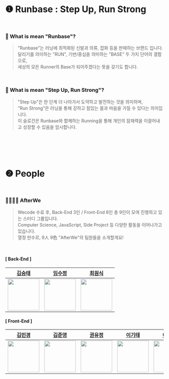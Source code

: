 # ❶ Runbase : Step Up, Run Strong

<br />

### 🧐 What is mean "Runbase"?
> "Runbase"는 러닝에 최적화된 신발과 의류, 잡화 등을 판매하는 브랜드 입니다. <br />
> 달리기를 의미하는 "RUN", 기반/중심을 의미하는 "BASE" 두 가지 단어의 결합으로,<br />
> 세상의 모든 Runner의 Base가 되어주겠다는 뜻을 갖기도 합니다.

<br />

### 🤔 What is mean "Step Up, Run Strong"?
> "Step Up"은 한 단계 더 나아가서 도약하고 발전하는 것을 의미하며,<br />
> "Run Strong"은 러닝을 통해 강하고 힘있는 몸과 마음을 가질 수 있다는 의미입니다. <br />
> 이 슬로건은 Runbase와 함께하는  Running을 통해 개인의 잠재력을 이끌어내고 성장할 수 있음을 암시합니다.

<br />
<br />
<br />
<br />


# ❷ People

<br />

### 👨‍👩‍👦‍👦 AfterWe

> Wecode 수료 후, Back-End 3인 / Front-End 6인 총 9인이 모여 진행하고 있는 스터디 그룹입니다. <br />
> Computer Science, JavaScript, Side Project 등 다양한 활동을 이어나가고 있습니다. <br />
> 열정 만수르, 9人 9色 "AfterWe"의 팀원들을 소개할게요!

<br />

#### [ Back-End ]

 [김승태](https://github.com/Dohangang) | [임수정](https://github.com/trtw9889)  |  [최원식](https://github.com/YoojeongKwon) 
| :---: | :---: | :---: |
| <a href="https://github.com/Dohangang"><img src="https://github.com/Dohangang.png" width="100"></a> | <a href="https://github.com/trtw9889"><img src="https://github.com/trtw9889.png" width="100"></a> | <a href="https://github.com/Choiwonsikk"><img src="https://github.com/Choiwonsikk.png" width="100"></a> | 

#### [ Front-End ]

 [김민경](https://github.com/minngaeng) | [김준영](https://github.com/zunyange)  |  [권유정](https://github.com/YoojeongKwon)  | [이기태](https://github.com/thenutcrackers2) | [이솜이](https://github.com/somyiLee) |  [유정인](https://github.com/jaylenyu) | 
| :---: | :---: | :---: | :---: | :---: | :---: |
| <a href="https://github.com/minngaeng"><img src="https://github.com/minngaeng.png" width="100"></a> | <a href="https://github.com/zunyange"><img src="https://github.com/zunyange.png" width="100"></a> | <a href="https://github.com/YoojeongKwon"><img src="https://github.com/YoojeongKwon.png" width="100"></a> | <a href="https://github.com/thenutcrackers2"><img src="https://github.com/thenutcrackers2.png" width="100"></a> | <a href="https://github.com/Chang9601"><img src="https://github.com/Chang9601.png" width="100"></a> | <a href="https://github.com/jaylenyu"><img src="https://github.com/jaylenyu.png" width="100"></a> |

<br />


